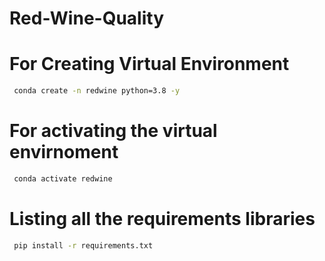 # Red-Wine-Quality

# For Creating Virtual Environment
```bash
 conda create -n redwine python=3.8 -y
```
# For activating the virtual envirnoment
```bash
 conda activate redwine
```

# Listing all the requirements libraries
```bash
 pip install -r requirements.txt
```